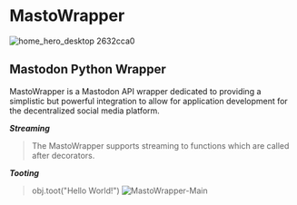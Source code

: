 # MastoWrapper
![home_hero_desktop 2632cca0](https://user-images.githubusercontent.com/118388178/202523415-795af2d6-13a7-4d26-add6-d2a1b519f006.png)

## Mastodon Python Wrapper
MastoWrapper is a Mastodon API wrapper dedicated to providing a simplistic but powerful integration to allow for application development for the decentralized social media platform.

_**Streaming**_
> The MastoWrapper supports streaming to functions which are called after decorators.

_**Tooting**_
> obj.toot("Hello World!")
![MastoWrapper-Main](https://user-images.githubusercontent.com/47396684/202267322-eefa5068-9ad4-4ab2-add5-4f9def00fbb5.png)

